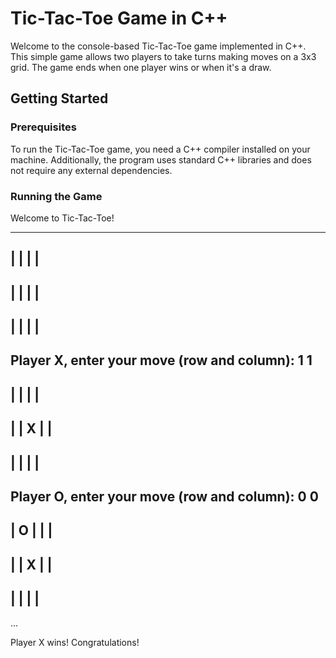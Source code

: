 # Tic-Tac-Toe Game in C++

Welcome to the console-based Tic-Tac-Toe game implemented in C++. This simple game allows two players to take turns making moves on a 3x3 grid. The game ends when one player wins or when it's a draw.

## Getting Started

### Prerequisites

To run the Tic-Tac-Toe game, you need a C++ compiler installed on your machine. Additionally, the program uses standard C++ libraries and does not require any external dependencies.

### Running the Game

Welcome to Tic-Tac-Toe!

-------------
|   |   |   | 
-------------
|   |   |   | 
-------------
|   |   |   | 
-------------
Player X, enter your move (row and column): 1 1
-------------
|   |   |   | 
-------------
|   | X |   | 
-------------
|   |   |   | 
-------------
Player O, enter your move (row and column): 0 0
-------------
| O |   |   | 
-------------
|   | X |   | 
-------------
|   |   |   | 
-------------
...

Player X wins! Congratulations!


